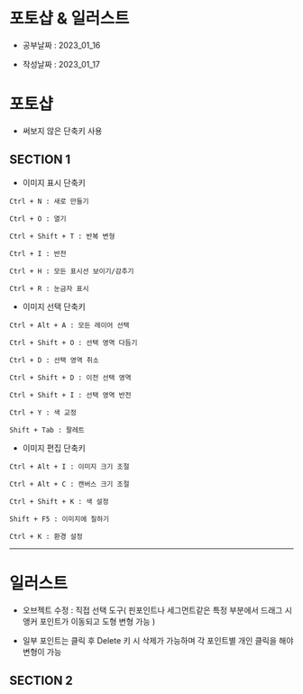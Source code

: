 # 포토샵 & 일러스트

- 공부날짜 : 2023_01_16

- 작성날짜 : 2023_01_17

# 포토샵

* 써보지 않은 단축키 사용

## SECTION 1

* 이미지 표시 단축키
```
Ctrl + N : 새로 만들기

Ctrl + O : 열기

Ctrl + Shift + T : 반복 변형

Ctrl + I : 반전

Ctrl + H : 모든 표시선 보이기/감추기

Ctrl + R : 눈금자 표시

```
* 이미지 선택 단축키
```
Ctrl + Alt + A : 모든 레이어 선택

Ctrl + Shift + O : 선택 영역 다듬기

Ctrl + D : 선택 영역 취소

Ctrl + Shift + D : 이전 선택 영역

Ctrl + Shift + I : 선택 영역 반전

Ctrl + Y : 색 교정

Shift + Tab : 팔레트
```
* 이미지 편집 단축키
```
Ctrl + Alt + I : 이미지 크기 조절

Ctrl + Alt + C : 캔버스 크기 조절

Ctrl + Shift + K : 색 설정

Shift + F5 : 이미지에 칠하기

Ctrl + K : 환경 설정
```

---

# 일러스트

* 오브젝트 수정 : 직접 선택 도구( 핀포인트나 세그먼트같은 특정 부분에서 드래그 시 앵커 포인트가 이동되고 도형 변형 가능 )

* 일부 포인트는 클릭 후 Delete 키 시 삭제가 가능하며 각 포인트별 개인 클릭을 해야 변형이 가능

## SECTION 2

